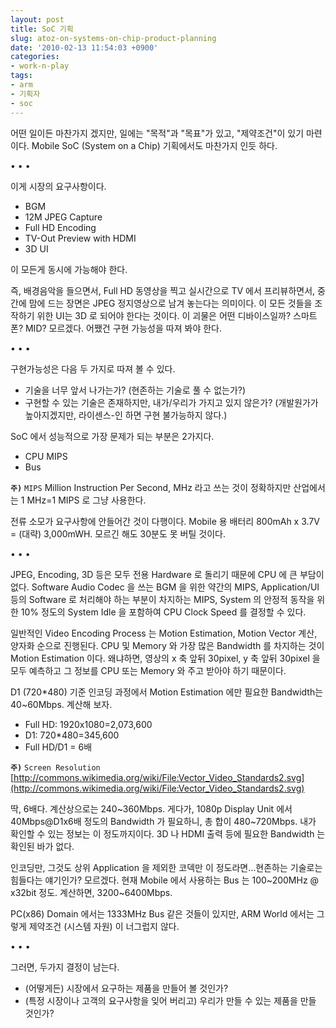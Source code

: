 ```yaml
---
layout: post
title: SoC 기획
slug: atoz-on-systems-on-chip-product-planning
date: '2010-02-13 11:54:03 +0900'
categories:
- work-n-play
tags:
- arm
- 기획자
- soc
---
```


어떤 일이든 마찬가지 겠지만, 일에는 "목적"과 "목표"가 있고, "제약조건"이 있기 마련이다. Mobile SoC (System on a Chip) 기획에서도 마찬가지 인듯 하다.

<div class="spacer">• • •</div>

이게 시장의 요구사항이다.

- BGM
- 12M JPEG Capture
- Full HD Encoding
- TV-Out Preview with HDMI
- 3D UI

이 모든게 동시에 가능해야 한다.

즉, 배경음악을 들으면서, Full HD 동영상을 찍고 실시간으로 TV 에서 프리뷰하면서, 중간에 맘에 드는 장면은 JPEG 정지영상으로 남겨 놓는다는 의미이다. 이 모든 것들을 조작하기 위한 UI는 3D 로 되어야 한다는 것이다. 이 괴물은 어떤 디바이스일까? 스마트폰? MID? 모르겠다. 어쨌건 구현 가능성을 따져 봐야 한다.

<!--more-->

<div class="spacer">• • •</div>

구현가능성은 다음 두 가지로 따져 볼 수 있다.

- 기술을 너무 앞서 나가는가? (현존하는 기술로 풀 수 없는가?)
- 구현할 수 있는 기술은 존재하지만, 내가/우리가 가지고 있지 않은가? (개발원가가 높아지겠지만, 라이센스-인 하면 구현 불가능하지 않다.)

SoC 에서 성능적으로 가장 문제가 되는 부분은 2가지다.

- CPU MIPS
- Bus

**`주)`**
`MIPS` Million Instruction Per Second, MHz 라고 쓰는 것이 정확하지만 산업에서는 1 MHz=1 MIPS 로 그냥 사용한다.

전류 소모가 요구사항에 안들어간 것이 다행이다. Mobile 용 배터리 800mAh x 3.7V = (대략) 3,000mWH. 모르긴 해도 30분도 못 버틸 것이다.

<div class="spacer">• • •</div>

JPEG, Encoding, 3D 등은 모두 전용 Hardware 로 돌리기 때문에 CPU 에 큰 부담이 없다. Software Audio Codec 을 쓰는 BGM 을 위한 약간의 MIPS, Application/UI 등의 Software 로 처리해야 하는 부분이 차지하는 MIPS, System 의 안정적 동작을 위한 10% 정도의 System Idle 을 포함하여 CPU Clock Speed 를 결정할 수 있다.

일반적인 Video Encoding Process 는 Motion Estimation, Motion Vector 계산, 양자화 순으로 진행된다. CPU 및 Memory 와 가장 많은 Bandwidth 를 차지하는 것이 Motion Estimation 이다. 왜냐하면, 영상의 x 축 앞뒤 30pixel, y 축 앞뒤 30pixel 을 모두 예측하고 그 정보를 CPU 또는 Memory 와 주고 받아야 하기 때문이다.

D1 (720*480) 기준 인코딩 과정에서 Motion Estimation 에만 필요한 Bandwidth는 40~60Mbps. 계산해 보자.

- Full HD: 1920x1080=2,073,600
- D1: 720*480=345,600
- Full HD/D1 = 6배

**`주)`**
`Screen Resolution` [http://commons.wikimedia.org/wiki/File:Vector_Video_Standards2.svg](http://commons.wikimedia.org/wiki/File:Vector_Video_Standards2.svg)

딱, 6배다. 계산상으로는 240~360Mbps. 게다가, 1080p Display Unit 에서 40Mbps@D1x6배 정도의 Bandwidth 가 필요하니, 총 합이 480~720Mbps. 내가 확인할 수 있는 정보는 이 정도까지이다. 3D 나 HDMI 출력 등에 필요한 Bandwidth 는 확인된 바가 없다.

인코딩만, 그것도 상위 Application 을 제외한 코덱만 이 정도라면…현존하는 기술로는 힘들다는 얘기인가? 모르겠다. 현재 Mobile 에서 사용하는 Bus 는 100~200MHz @ x32bit 정도. 계산하면, 3200~6400Mbps.

PC(x86) Domain 에서는 1333MHz Bus 같은 것들이 있지만, ARM World 에서는 그렇게 제약조건 (시스템 자원) 이 너그럽지 않다.

<div class="spacer">• • •</div>

그러면, 두가지 결정이 남는다.

- (어떻게든) 시장에서 요구하는 제품을 만들어 볼 것인가?
- (특정 시장이나 고객의 요구사항을 잊어 버리고) 우리가 만들 수 있는 제품을 만들 것인가?
